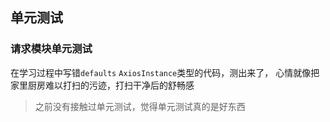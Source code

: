 
## 单元测试

### 请求模块单元测试

在学习过程中写错`defaults` `AxiosInstance`类型的代码，测出来了，
心情就像把家里厨房难以打扫的污迹，打扫干净后的舒畅感

> 之前没有接触过单元测试，觉得单元测试真的是好东西
